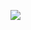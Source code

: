<!-- <a href="https://app.daily.dev/Kaporski"><img src="https://api.daily.dev/devcards/1c963d6a19c7468c9eb283a369e7111e.png?r=v58" width="224" alt="Dzmitry's Dev Card"/></a> -->
[![](https://ltdfoto.ru/images/2022/04/11/Screenshot-57.png)](https://dzmitrykaporski.github.io/cv/index.html)

